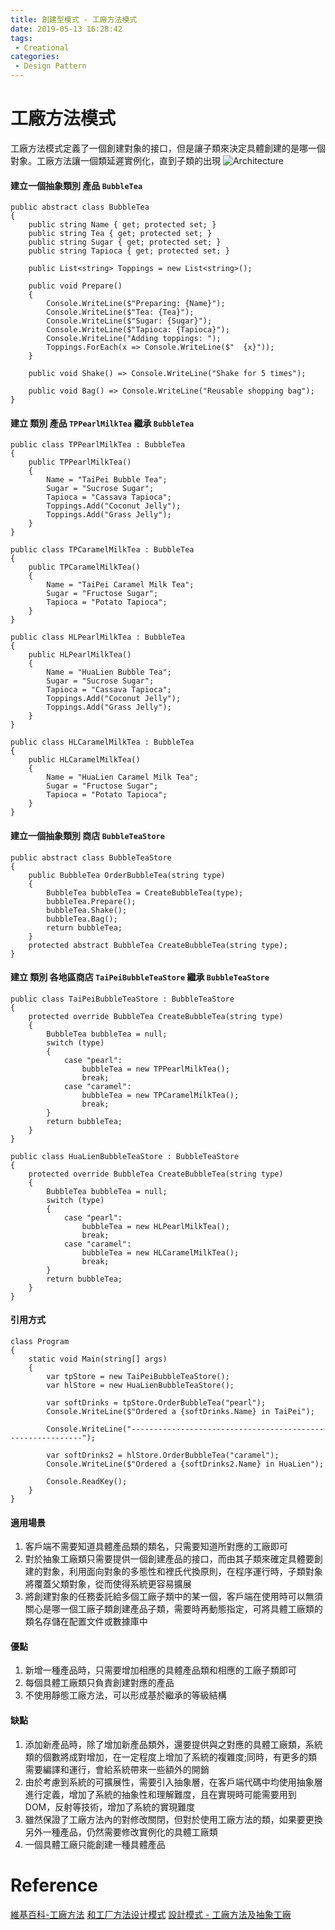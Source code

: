 ```yaml
---
title: 創建型模式 - 工廠方法模式
date: 2019-05-13 16:28:42
tags:
 - Creational
categories: 
 - Design Pattern
---
```


# 工廠方法模式
工廠方法模式定義了一個創建對象的接口，但是讓子類來決定具體創建的是哪一個對象。工廠方法讓一個類延遲實例化，直到子類的出現
![Architecture](1.png)

#### 建立一個抽象類別 產品 `BubbleTea`
    public abstract class BubbleTea
    {
        public string Name { get; protected set; }
        public string Tea { get; protected set; }
        public string Sugar { get; protected set; }
        public string Tapioca { get; protected set; }

        public List<string> Toppings = new List<string>();

        public void Prepare()
        {
            Console.WriteLine($"Preparing: {Name}");
            Console.WriteLine($"Tea: {Tea}");
            Console.WriteLine($"Sugar: {Sugar}");
            Console.WriteLine($"Tapioca: {Tapioca}");
            Console.WriteLine("Adding toppings: ");
            Toppings.ForEach(x => Console.WriteLine($"  {x}"));
        }

        public void Shake() => Console.WriteLine("Shake for 5 times");

        public void Bag() => Console.WriteLine("Reusable shopping bag");
    }

#### 建立 類別 產品 `TPPearlMilkTea` 繼承 `BubbleTea`
    public class TPPearlMilkTea : BubbleTea
    {
        public TPPearlMilkTea()
        {
            Name = "TaiPei Bubble Tea";
            Sugar = "Sucrose Sugar";
            Tapioca = "Cassava Tapioca";
            Toppings.Add("Coconut Jelly");
            Toppings.Add("Grass Jelly");
        }
    }

    public class TPCaramelMilkTea : BubbleTea
    {
        public TPCaramelMilkTea()
        {
            Name = "TaiPei Caramel Milk Tea";
            Sugar = "Fructose Sugar";
            Tapioca = "Potato Tapioca";
        }
    }

    public class HLPearlMilkTea : BubbleTea
    {
        public HLPearlMilkTea()
        {
            Name = "HuaLien Bubble Tea";
            Sugar = "Sucrose Sugar";
            Tapioca = "Cassava Tapioca";
            Toppings.Add("Coconut Jelly");
            Toppings.Add("Grass Jelly");
        }
    }

    public class HLCaramelMilkTea : BubbleTea
    {
        public HLCaramelMilkTea()
        {
            Name = "HuaLien Caramel Milk Tea";
            Sugar = "Fructose Sugar";
            Tapioca = "Potato Tapioca";
        }
    }

#### 建立一個抽象類別 商店 `BubbleTeaStore`
    public abstract class BubbleTeaStore
    {
        public BubbleTea OrderBubbleTea(string type)
        {
            BubbleTea bubbleTea = CreateBubbleTea(type);
            bubbleTea.Prepare();
            bubbleTea.Shake();
            bubbleTea.Bag();
            return bubbleTea;
        }
        protected abstract BubbleTea CreateBubbleTea(string type);
    }

#### 建立 類別 各地區商店 `TaiPeiBubbleTeaStore` 繼承 `BubbleTeaStore`
    public class TaiPeiBubbleTeaStore : BubbleTeaStore
    {
        protected override BubbleTea CreateBubbleTea(string type)
        {
            BubbleTea bubbleTea = null;
            switch (type)
            {
                case "pearl":
                    bubbleTea = new TPPearlMilkTea();
                    break;
                case "caramel":
                    bubbleTea = new TPCaramelMilkTea();
                    break;
            }
            return bubbleTea;
        }
    }

    public class HuaLienBubbleTeaStore : BubbleTeaStore
    {
        protected override BubbleTea CreateBubbleTea(string type)
        {
            BubbleTea bubbleTea = null;
            switch (type)
            {
                case "pearl":
                    bubbleTea = new HLPearlMilkTea();
                    break;
                case "caramel":
                    bubbleTea = new HLCaramelMilkTea();
                    break;
            }
            return bubbleTea;
        }
    }

#### 引用方式
    class Program
    {
        static void Main(string[] args)
        {
            var tpStore = new TaiPeiBubbleTeaStore();
            var hlStore = new HuaLienBubbleTeaStore();

            var softDrinks = tpStore.OrderBubbleTea("pearl");
            Console.WriteLine($"Ordered a {softDrinks.Name} in TaiPei");

            Console.WriteLine("-----------------------------------------------------------");

            var softDrinks2 = hlStore.OrderBubbleTea("caramel");
            Console.WriteLine($"Ordered a {softDrinks2.Name} in HuaLien");

            Console.ReadKey();
        }
    }

#### 適用場景
1. 客戶端不需要知道具體產品類的類名，只需要知道所對應的工廠即可
2. 對於抽象工廠類只需要提供一個創建產品的接口，而由其子類來確定具體要創建的對象，利用面向對象的多態性和裡氏代換原則，在程序運行時，子類對象將覆蓋父類對象，從而使得系統更容易擴展
3. 將創建對象的任務委託給多個工廠子類中的某一個，客戶端在使用時可以無須關心是哪一個工廠子類創建產品子類，需要時再動態指定，可將具體工廠類的類名存儲在配置文件或數據庫中

#### 優點
1. 新增一種產品時，只需要增加相應的具體產品類和相應的工廠子類即可
2. 每個具體工廠類只負責創建對應的產品
3. 不使用靜態工廠方法，可以形成基於繼承的等級結構

#### 缺點
1. 添加新產品時，除了增加新產品類外，還要提供與之對應的具體工廠類，系統類的個數將成對增加，在一定程度上增加了系統的複雜度;同時，有更多的類需要編譯和運行，會給系統帶來一些額外的開銷
2. 由於考慮到系統的可擴展性，需要引入抽象層，在客戶端代碼中均使用抽象層進行定義，增加了系統的抽象性和理解難度，且在實現時可能需要用到DOM，反射等技術，增加了系統的實現難度
3. 雖然保證了工廠方法內的對修改關閉，但對於使用工廠方法的類，如果要更換另外一種產品，仍然需要修改實例化的具體工廠類
4. 一個具體工廠只能創建一種具體產品

# Reference
[維基百科-工廠方法](https://zh.wikipedia.org/wiki/%E5%B7%A5%E5%8E%82%E6%96%B9%E6%B3%95)
[和工厂方法设计模式](https://www.cnblogs.com/cgzl/p/8760250.html)
[設計模式 - 工廠方法及抽象工廠](https://blog.techbridge.cc/2017/05/22/factory-method-and-abstract-factory/)